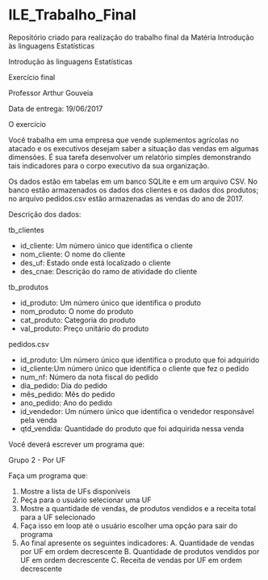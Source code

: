# ILE_Trabalho_Final

Repositório criado para realização do trabalho final da Matéria Introdução às linguagens Estatísticas


Introdução às linguagens Estatísticas

Exercício final

Professor Arthur Gouveia

Data de entrega: 19/06/2017


O exercício

Você trabalha em uma empresa que vende suplementos agrícolas no atacado e os executivos desejam saber a situação das vendas em algumas dimensões. É sua tarefa
desenvolver um relatório simples demonstrando tais indicadores para o corpo executivo da sua organização.

Os dados estão em tabelas em um banco SQLite e em um arquivo CSV. No banco estão armazenados os dados dos clientes e os dados dos produtos; no arquivo pedidos.csv
estão armazenadas as vendas do ano de 2017.

Descrição dos dados:

tb_clientes
- id_cliente: Um número único que identifica o cliente
- nom_cliente: O nome do cliente
- des_uf: Estado onde está localizado o cliente
- des_cnae: Descrição do ramo de atividade do cliente

tb_produtos
- id_produto: Um número único que identifica o produto
- nom_produto: O nome do produto
- cat_produto: Categoria do produto
- val_produto: Preço unitário do produto

pedidos.csv
- id_produto: Um número único que identifica o produto que foi adquirido
- id_cliente:Um número único que identifica o cliente que fez o pedido
- num_nf: Número da nota fiscal do pedido
- dia_pedido: Dia do pedido
- mês_pedido: Mês do pedido
- ano_pedido: Ano do pedido
- id_vendedor: Um número único que identifica o vendedor responsável pela venda
- qtd_vendida: Quantidade do produto que foi adquirida nessa venda


Você deverá escrever um programa que:

Grupo 2 - Por UF

Faça um programa que:
1. Mostre a lista de UFs disponíveis
2. Peça para o usuário selecionar uma UF
3. Mostre a quantidade de vendas, de produtos vendidos e a receita total para a UF selecionado
4. Faça isso em loop até o usuário escolher uma opção para sair do programa
5. Ao final apresente os seguintes indicadores:
A. Quantidade de vendas por UF em ordem decrescente
B. Quantidade de produtos vendidos por UF em ordem decrescente
C. Receita de vendas por UF em ordem decrescente
